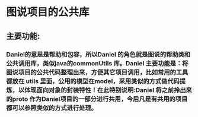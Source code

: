# 图说项目的公共库


## 主要功能:

### Daniel的意思是帮助和包容，所以Daniel 的角色就是图说的帮助类和公共调用库，类似java的commonUtils 库。Daniel 主要功能是：将图说项目的公共代码整理出来，方便其它项目调用，比如常用的工具都放在 utils 里面，公用的模型在model，采用类似的方式做代码提炼，以体现面向对象的封装特性！在此特别说明:Daniel 将之前拎出来的proto 作为Daniel项目的一部分进行共用，今后凡是有共用的项目都可以参照类似的方式进行处理。
